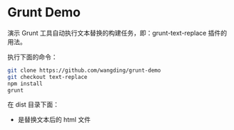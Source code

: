 # Grunt Demo

演示 Grunt 工具自动执行文本替换的构建任务，即：grunt-text-replace 插件的用法。

执行下面的命令：

```bash
git clone https://github.com/wangding/grunt-demo
git checkout text-replace
npm install
grunt
```

在 dist 目录下面：
- 是替换文本后的 html 文件

